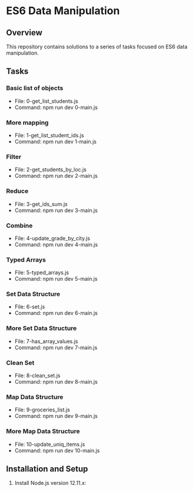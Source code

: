 # ES6 Data Manipulation

## Overview
This repository contains solutions to a series of tasks focused on ES6 data manipulation.

## Tasks

### Basic list of objects
- File: 0-get_list_students.js
- Command: npm run dev 0-main.js

### More mapping
- File: 1-get_list_student_ids.js
- Command: npm run dev 1-main.js

### Filter
- File: 2-get_students_by_loc.js
- Command: npm run dev 2-main.js

### Reduce
- File: 3-get_ids_sum.js
- Command: npm run dev 3-main.js

### Combine
- File: 4-update_grade_by_city.js
- Command: npm run dev 4-main.js

### Typed Arrays
- File: 5-typed_arrays.js
- Command: npm run dev 5-main.js

### Set Data Structure
- File: 6-set.js
- Command: npm run dev 6-main.js

### More Set Data Structure
- File: 7-has_array_values.js
- Command: npm run dev 7-main.js

### Clean Set
- File: 8-clean_set.js
- Command: npm run dev 8-main.js

### Map Data Structure
- File: 9-groceries_list.js
- Command: npm run dev 9-main.js

### More Map Data Structure
- File: 10-update_uniq_items.js
- Command: npm run dev 10-main.js

## Installation and Setup
1. Install Node.js version 12.11.x:

